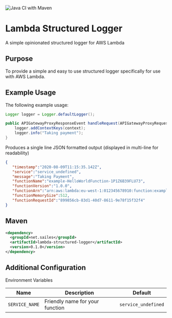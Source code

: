 ![Java CI with Maven](https://github.com/marksailes/lambda-structured-logger/workflows/Java%20CI%20with%20Maven/badge.svg)

# Lambda Structured Logger
A simple opinionated structured logger for AWS Lambda

## Purpose

To provide a simple and easy to use structured logger specifically for use with AWS Lambda.

## Example Usage

The following example usage:

```java
Logger logger = Logger.defaultLogger();

public APIGatewayProxyResponseEvent handleRequest(APIGatewayProxyRequestEvent event, Context context) {
    logger.addContextKeys(context);
    logger.info("Taking payment");
}
```

Produces a single line JSON formatted output (displayed in multi-line for readability)

```json
{
   "timestamp":"2020-08-09T11:15:35.142Z",
   "service":"service_undefined",
   "message":"Taking Payment",
   "functionName":"example-HelloWorldFunction-1P1Z6B39FLU73",
   "functionVersion":"1.0.0",
   "functionArn":"arn:aws:lambda:eu-west-1:012345678910:function:example-HelloWorldFunction-1P1Z6B39FLU73",
   "functionMemorySize":512,
   "functionRequestId":"899856cb-83d1-40d7-8611-9e78f15f32f4"
}
```

## Maven

```xml
<dependency>
  <groupId>net.sailes</groupId>
  <artifactId>lambda-structured-logger</artifactId>
  <version>0.1.0</version>
</dependency>
```

## Additional Configuration

Environment Variables

| Name | Description | Default |
|------|-------------|---------|
| `SERVICE_NAME` | Friendly name for your function | `service_undefined` | 